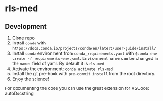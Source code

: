 # rls-med

## Development

1. Clone repo
2. Install `conda` with `https://docs.conda.io/projects/conda/en/latest/user-guide/install/`
3. Install `conda` environment from `conda_requirements.yaml` with
`$conda env create -f requirements-env.yaml`. Environment name can be changed
in the `name:` field of yaml. By default it is `rls-med`
4. Activate the environment: `conda activate rls-med`
5. Install the git pre-hook with `pre-commit install` from the root directory.
6. Enjoy the science!

For documenting the code you can use the great extension for VSCode: autoDocstring
